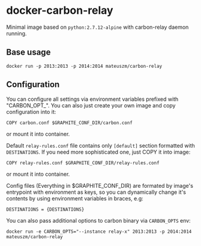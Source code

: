 # docker-carbon-relay #
Minimal image based on `python:2.7.12-alpine` with carbon-relay daemon running.

## Base usage ##
```
docker run -p 2013:2013 -p 2014:2014 mateuszm/carbon-relay
```

## Configuration ##
You can configure all settings via environment variables prefixed with
"CARBON_OPT_".
You can also just create your own image and copy configuration into it:

```
COPY carbon.conf $GRAPHITE_CONF_DIR/carbon.conf
```
or mount it into container.

Default `relay-rules.conf` file contains only `[default]` section formatted with
`DESTINATIONS`. If you need more sophisticated one, just COPY it into image:
```
COPY relay-rules.conf $GRAPHITE_CONF_DIR/relay-rules.conf
```
or mount it into container.

Config files (Everything in $GRAPHITE_CONF_DIR) are formated by image's 
entrypoint with environment as keys, so you can dynamically change it's contents
by using environment variables in braces, e.g:

```
DESTINATIONS = {DESTINATIONS}
```

You can also pass additional options to carbon binary via `CARBON_OPTS` env:
```
docker run -e CARBON_OPTS="--instance relay-x" 2013:2013 -p 2014:2014 mateuszm/carbon-relay
```
